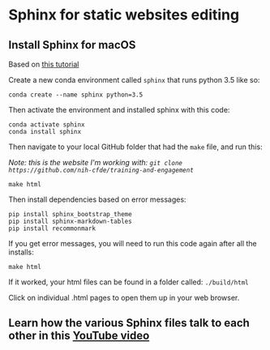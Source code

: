 # Sphinx for static websites editing

## Install Sphinx for macOS

Based on [this tutorial](https://www.sphinx-doc.org/en/master/usage/installation.html)

Create a new conda environment called `sphinx` that runs python 3.5 like so:

```
conda create --name sphinx python=3.5
```
Then activate the environment and installed sphinx with this code:

```
conda activate sphinx
conda install sphinx  
```

Then navigate to your local GitHub folder that had the `make` file, and run this:

*Note: this is the website I'm working with: `git clone https://github.com/nih-cfde/training-and-engagement`*

```
make html
```
Then install dependencies based on error messages:

```
pip install sphinx_bootstrap_theme
pip install sphinx-markdown-tables
pip install recommonmark
```
If you get error messages, you will need to run this code again after all the installs:

```
make html
```


If it worked, your html files can be found in a folder called: `./build/html`

Click on individual .html pages to open them up in your web browser.

## Learn how the various Sphinx files talk to each other in this [YouTube video](https://www.youtube.com/watch?v=7adnbsj9A4w)
